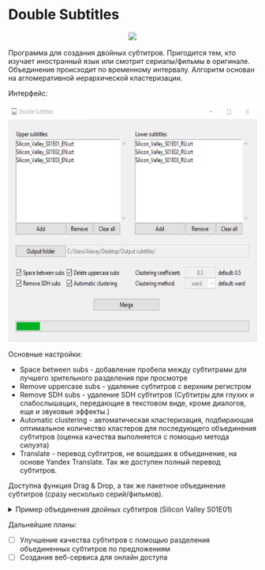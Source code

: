 # Double Subtitles

<p align="center">
  <img height=150 src="https://github.com/alexeykorevin/DoubleSubtitles/blob/master/DoubleSubtitles.ico">
</p>

Программа для создания двойных субтитров. Пригодится тем, кто изучает иностранный язык или смотрит сериалы/фильмы в оригинале. Объединение происходит по временному интервалу. Алгоритм основан на агломеративной иерархической кластеризации.

Интерфейс:
<p align="center">
  <img height=480 src="https://github.com/alexeykorevin/DoubleSubtitles/blob/master/Interface.png">
</p>

Основные настройки:
- Space between subs - добавление пробела между субтитрами для лучшего зрительного разделения при просмотре
- Remove uppercase subs - удаление субтитров с верхним регистром
- Remove SDH subs - удаление SDH субтитров (Субтитры для глухих и слабослышащих, передающие в текстовом виде, кроме диалогов, еще и звуковые эффекты.)
- Automatic clustering - автоматическая кластеризация, подбирающая оптимальное количество кластеров для последующего объединения субтитров (оценка качества выполняется с помощью метода силуэта)
- Translate - перевод субтитров, не вошедших в объединение, на основе Yandex Translate. Так же доступен полный перевод субтитров.

Доступна функция Drag & Drop, а так же пакетное объединение субтитров (сразу несколько серий/фильмов).


<details><summary>Пример объединения двойных субтитров (Silicon Valley S01E01)</summary>
<p>

| Английские субтитры | Русские субтитры | Двойные субтитры |
|--|--|--|
|<table><tr><th>1<br>00:00:23,440 --> 00:00:24,440</th></tr><tr><td>Whoo!</td></tr></table><table><tr><th>2<br>00:00:24,525 --> 00:00:25,525</th></tr><tr><td>Yeah!</td></tr></table><table><tr><th>3<br>00:00:25,609 --> 00:00:28,861</th></tr><tr><td>Somebody make some<br>motherfucking noise in here!</td></tr></table>|<table><tr><th>1<br>00:00:24,601 --> 00:00:28,897</th></tr><tr><td>Эй, чего вы все как неживые?</td></tr></table>|<table><tr><th>1<br>00:00:23,440 --> 00:00:28,861</th></tr><tr><td>Whoo! Yeah! Somebody make<br>some motherfucking noise in<br>here!<br><br>Эй, чего вы все как неживые?</td></tr></table>|
|<table><tr><th>4<br>00:00:31,949 --> 00:00:33,616</th></tr><tr><td>Fuck these people.</td></tr></table>|<table><tr><th>2<br>00:00:31,900 --> 00:00:33,151</th></tr><tr><td>Вот уроды.</td></tr></table>|<table><tr><th>2<br>00:00:31,949 --> 00:00:33,616</th></tr><tr><td>Fuck these people.<br><br>Вот уроды.</td></tr></table>|
|<table><tr><th>5<br>00:00:37,705 --> 00:00:39,997</th></tr><tr><td>Man, this place is unbelievable.</td></tr></table>|<table><tr><th>3<br>00:00:38,198 --> 00:00:39,908</th></tr><tr><td>Чумовое местечко.</td></tr></table>|<table><tr><th>3<br>00:00:37,705 --> 00:00:39,997</th></tr><tr><td>Man, this place is unbelievable.<br><br>Чумовое местечко.</td></tr></table>|
|<table><tr><th>6<br>00:00:40,499 --> 00:00:41,958</th></tr><tr><td>Fucking Goolybib, man.</td></tr></table><table><tr><th>7<br>00:00:42,042 --> 00:00:43,843</th></tr><tr><td>Those guys build a mediocre<br>piece of software,</td></tr></table>|<table><tr><th>4<br>00:00:40,617 --> 00:00:44,120</th></tr><tr><td>Чертов Гулибиб. Состряпали<br>средненький софт,</td></tr></table>|<table><tr><th>4<br>00:00:40,499 --> 00:00:43,843</th></tr><tr><td>Fucking Goolybib, man. Those<br>guys build a mediocre piece of<br>software,<br><br>Чертов Гулибиб. Состряпали<br>средненький софт,</td></tr></table>|
|<table><tr><th>8<br>00:00:43,919 --> 00:00:47,004</th></tr><tr><td>that might be worth something<br>someday, and now they live here.</td></tr></table>|<table><tr><th>5<br>00:00:44,120 --> 00:00:47,207</th></tr><tr><td>который когда-нибудь может<br>выстрелит, и вот живут здесь.</td></tr></table>|<table><tr><th>5<br>00:00:43,919 --> 00:00:47,004</th></tr><tr><td>that might be worth something<br>someday, and now they live here.<br><br>который когда-нибудь может<br>выстрелит, и вот живут здесь.</td></tr></table>|

</p>
</details>

Дальнейшие планы:

- [ ] Улучшение качества субтитров с помощью разделения объединенных субтитров по предложениям
- [ ] Создание веб-сервиса для онлайн доступа
